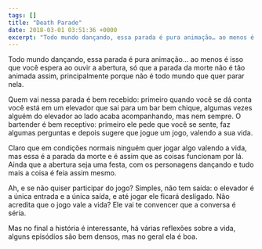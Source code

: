 ```yaml
---
tags: []
title: "Death Parade"
date: 2018-03-01 03:51:36 +0000
excerpt: "Todo mundo dançando, essa parada é pura animação… ao menos é isso que você espera ao ouvir a abertura, só que a parada da morte não é tão..."
---
```


Todo mundo dançando, essa parada é pura animação… ao menos é isso que você espera ao ouvir a abertura, só que a parada da morte não é tão animada assim, principalmente porque não é todo mundo que quer parar nela.

Quem vai nessa parada é bem recebido: primeiro quando você se dá conta você está em um elevador que sai para um bar bem chique, algumas vezes alguém do elevador ao lado acaba acompanhando, mas nem sempre. O bartender é bem receptivo: primeiro ele pede que você se sente, faz algumas perguntas e depois sugere que jogue um jogo, valendo a sua vida.

Claro que em condições normais ninguém quer jogar algo valendo a vida, mas essa é a parada da morte e é assim que as coisas funcionam por lá. Ainda que a abertura seja uma festa, com os personagens dançando e tudo mais a coisa é feia assim mesmo.

Ah, e se não quiser participar do jogo? Simples, não tem saída: o elevador é a única entrada e a única saída, e até jogar ele ficará desligado. Não acredita que o jogo vale a vida? Ele vai te convencer que a conversa é séria.

Mas no final a história é interessante, há várias reflexões sobre a vida, alguns episódios são bem densos, mas no geral ela é boa.